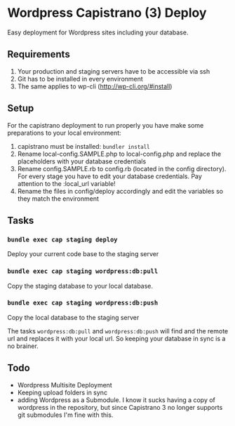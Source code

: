 # Wordpress Capistrano (3) Deploy

Easy deployment for Wordpress sites including your database.

## Requirements
1. Your production and staging servers have to be accessible via ssh
2. Git has to be installed in every environment
2. The same applies to wp-cli (http://wp-cli.org/#install)

## Setup
For the capistrano deployment to run properly you have make some  preparations to your local environment:

1. capistrano must be installed: `bundler install`
2. Rename local-config.SAMPLE.php to local-config.php and replace the placeholders with your database credentials
3. Rename config.SAMPLE.rb to config.rb (located in the config directory). For every stage you have to edit your database credentials. Pay attention to the :local_url variable!
4. Rename the files in config/deploy accordingly and edit the variables so they match the environment

## Tasks
### `bundle exec cap staging deploy`
Deploy your current code base to the staging server

### `bundle exec cap staging wordpress:db:pull`
Copy the staging database to your local database.

### `bundle exec cap staging wordpress:db:push`
Copy the local database to the staging server

The tasks `wordpress:db:pull` and `wordpress:db:push` will find and the remote url and replaces it with your local url. So keeping your database in sync is a no brainer.

## Todo
* Wordpress Multisite Deployment
* Keeping upload folders in sync
* adding Wordpress as a Submodule. I know it sucks having a copy of wordpress in the repository, but since Capistrano 3 no longer supports git submodules I'm fine with this.